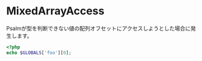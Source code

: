 # MixedArrayAccess
Psalmが型を判断できない値の配列オフセットにアクセスしようとした場合に発生します。

```php
<?php
echo $GLOBALS['foo'][0];
```
